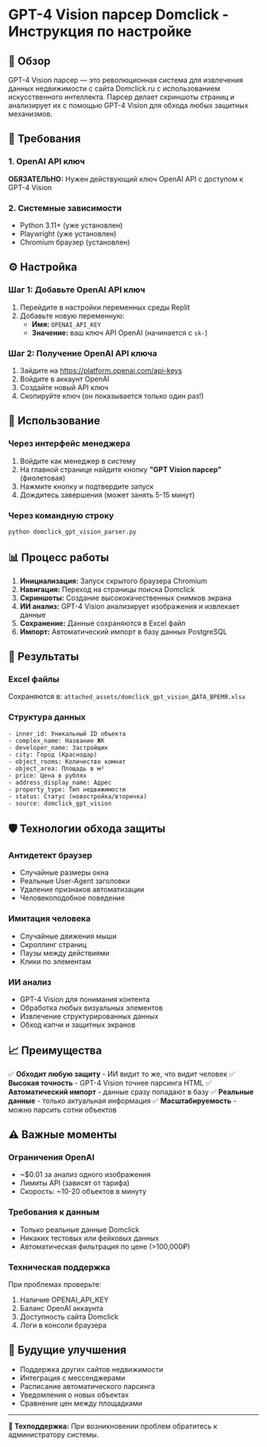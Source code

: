# GPT-4 Vision парсер Domclick - Инструкция по настройке

## 🎯 Обзор
GPT-4 Vision парсер — это революционная система для извлечения данных недвижимости с сайта Domclick.ru с использованием искусственного интеллекта. Парсер делает скриншоты страниц и анализирует их с помощью GPT-4 Vision для обхода любых защитных механизмов.

## 🔑 Требования

### 1. OpenAI API ключ
**ОБЯЗАТЕЛЬНО:** Нужен действующий ключ OpenAI API с доступом к GPT-4 Vision

### 2. Системные зависимости
- Python 3.11+ (уже установлен)
- Playwright (уже установлен)
- Chromium браузер (установлен)

## ⚙️ Настройка

### Шаг 1: Добавьте OpenAI API ключ
1. Перейдите в настройки переменных среды Replit
2. Добавьте новую переменную:
   - **Имя:** `OPENAI_API_KEY`
   - **Значение:** ваш ключ API OpenAI (начинается с `sk-`)

### Шаг 2: Получение OpenAI API ключа
1. Зайдите на https://platform.openai.com/api-keys
2. Войдите в аккаунт OpenAI
3. Создайте новый API ключ
4. Скопируйте ключ (он показывается только один раз!)

## 🚀 Использование

### Через интерфейс менеджера
1. Войдите как менеджер в систему
2. На главной странице найдите кнопку **"GPT Vision парсер"** (фиолетовая)
3. Нажмите кнопку и подтвердите запуск
4. Дождитесь завершения (может занять 5-15 минут)

### Через командную строку
```bash
python domclick_gpt_vision_parser.py
```

## 📊 Процесс работы

1. **Инициализация:** Запуск скрытого браузера Chromium
2. **Навигация:** Переход на страницы поиска Domclick
3. **Скриншоты:** Создание высококачественных снимков экрана
4. **ИИ анализ:** GPT-4 Vision анализирует изображения и извлекает данные
5. **Сохранение:** Данные сохраняются в Excel файл
6. **Импорт:** Автоматический импорт в базу данных PostgreSQL

## 📁 Результаты

### Excel файлы
Сохраняются в: `attached_assets/domclick_gpt_vision_ДАТА_ВРЕМЯ.xlsx`

### Структура данных
```
- inner_id: Уникальный ID объекта
- complex_name: Название ЖК
- developer_name: Застройщик
- city: Город (Краснодар)
- object_rooms: Количество комнат
- object_area: Площадь в м²
- price: Цена в рублях
- address_display_name: Адрес
- property_type: Тип недвижимости
- status: Статус (новостройка/вторичка)
- source: domclick_gpt_vision
```

## 🛡️ Технологии обхода защиты

### Антидетект браузер
- Случайные размеры окна
- Реальные User-Agent заголовки
- Удаление признаков автоматизации
- Человекоподобное поведение

### Имитация человека
- Случайные движения мыши
- Скроллинг страниц
- Паузы между действиями
- Клики по элементам

### ИИ анализ
- GPT-4 Vision для понимания контента
- Обработка любых визуальных элементов
- Извлечение структурированных данных
- Обход капчи и защитных экранов

## 📈 Преимущества

✅ **Обходит любую защиту** - ИИ видит то же, что видит человек
✅ **Высокая точность** - GPT-4 Vision точнее парсинга HTML
✅ **Автоматический импорт** - данные сразу попадают в базу
✅ **Реальные данные** - только актуальная информация
✅ **Масштабируемость** - можно парсить сотни объектов

## ⚠️ Важные моменты

### Ограничения OpenAI
- ~$0.01 за анализ одного изображения
- Лимиты API (зависят от тарифа)
- Скорость: ~10-20 объектов в минуту

### Требования к данным
- Только реальные данные Domclick
- Никаких тестовых или фейковых данных
- Автоматическая фильтрация по цене (>100,000₽)

### Техническая поддержка
При проблемах проверьте:
1. Наличие OPENAI_API_KEY
2. Баланс OpenAI аккаунта
3. Доступность сайта Domclick
4. Логи в консоли браузера

## 🎯 Будущие улучшения

- Поддержка других сайтов недвижимости
- Интеграция с мессенджерами
- Расписание автоматического парсинга
- Уведомления о новых объектах
- Сравнение цен между площадками

---

**📧 Техподдержка:** При возникновении проблем обратитесь к администратору системы.